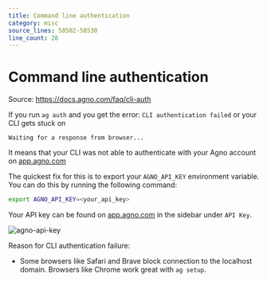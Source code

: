 ```yaml
---
title: Command line authentication
category: misc
source_lines: 58502-58530
line_count: 28
---
```


# Command line authentication
Source: https://docs.agno.com/faq/cli-auth



If you run `ag auth` and you get the error: `CLI authentication failed` or your CLI gets stuck on

```
Waiting for a response from browser...
```

It means that your CLI was not able to authenticate with your Agno account on [app.agno.com](https://app.agno.com)

The quickest fix for this is to export your `AGNO_API_KEY` environment variable. You can do this by running the following command:

```bash
export AGNO_API_KEY=<your_api_key>
```

Your API key can be found on [app.agno.com](https://app.agno.com/settings) in the sidebar under `API Key`.

<img src="https://mintlify.s3.us-west-1.amazonaws.com/agno/images/cli-faq.png" alt="agno-api-key" width={600} />

Reason for CLI authentication failure:

* Some browsers like Safari and Brave block connection to the localhost domain. Browsers like Chrome work great with `ag setup`.


